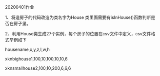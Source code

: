 20200401作业

1、将造房子的代码改造为类名字为House 类里面需要有isInHouse()函数判断是否在房子里。

2、利用House类生成27个实例，每个房子的位置在csv文件中定义，csv文件格式举例如下 

housename,x,y,z,l,w,h

xknbighouse1,100,10,100,10,10,6

xknsmallhouse2,100,10,200,6,6,6
